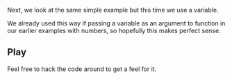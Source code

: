 Next, we look at the same simple example but this time we use a variable.

We already used this way if passing a variable as an argument to function in our earlier examples with numbers, so hopefully this makes perfect sense.

## Play
Feel free to hack the code around to get a feel for it.
